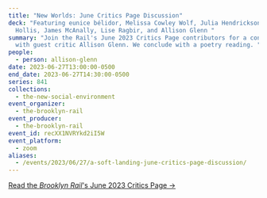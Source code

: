 ```yaml
---
title: "New Worlds: June Critics Page Discussion"
deck: "Featuring eunice bélidor, Melissa Cowley Wolf, Julia Hendrickson, Phyllis
  Hollis, James McAnally, Lise Ragbir, and Allison Glenn "
summary: "Join the Rail's June 2023 Critics Page contributors for a conversation
  with guest critic Allison Glenn. We conclude with a poetry reading. "
people:
  - person: allison-glenn
date: 2023-06-27T13:00:00-0500
end_date: 2023-06-27T14:30:00-0500
series: 841
collections:
  - the-new-social-environment
event_organizer:
  - the-brooklyn-rail
event_producer:
  - the-brooklyn-rail
event_id: recXX1NVRYkd2iI5W
event_platform:
  - zoom
aliases:
  - /events/2023/06/27/a-soft-landing-june-critics-page-discussion/
---
```

[R﻿ead the *Brooklyn Rail*'s June 2023 Critics Page →](https://brooklynrail.org/2023/6/criticspage)